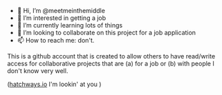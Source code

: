 - 👋 Hi, I’m @meetmeinthemiddle
- 👀 I’m interested in getting a job
- 🌱 I’m currently learning lots of things
- 💞️ I’m looking to collaborate on this project for a job application
- 📫 How to reach me: don't.

This is a github account that is created to allow others to have read/write access for collaborative projects that are (a) for a job or (b) with people I don't know very well.

([hatchways.io](https://hatchways.io/) I'm lookin' at you )
<!---
meetmeinthemiddle/meetmeinthemiddle is a ✨ special ✨ repository because its `README.md` (this file) appears on your GitHub profile.
You can click the Preview link to take a look at your changes.
--->
